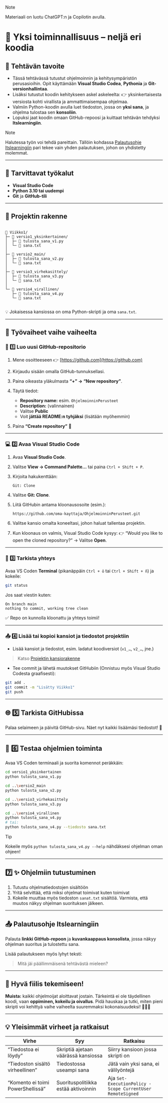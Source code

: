 > [!NOTE]
> Materiaali on luotu ChatGPT:n ja Copilotin avulla.

# 🐍 Yksi toiminnallisuus – neljä eri koodia

## 🎯 Tehtävän tavoite

* Tässä tehtävässä tutustut ohjelmoinnin ja kehitysympäristön perusasioihin.
Opit käyttämään **Visual Studio Codea**, **Pythonia** ja **Git-versionhallintaa**.
* Lisäksi tutustut koodin kehitykseen askel askeleelta: 👉 yksinkertaisesta versiosta kohti virallista ja ammattimaisempaa ohjelmaa. 
* Valmiin Python-koodin avulla luet tiedoston, jossa on **yksi sana**, ja ohjelma tulostaa sen **konsoliin**.
* Lopuksi jaat koodin omaan GitHub-repoosi ja kuittaat tehtävän tehdyksi **Itslearningiin**.

> [!NOTE]
> Halutessa työn voi tehdä pareittain. Tällöin kohdassa [Palautusohje Itslearningiin](#-palautusohje-itslearningiin) pari tekee vain yhden palautuksen, johon on yhdistetty molemmat.

---

## 🧰 Tarvittavat työkalut

* **Visual Studio Code**
* **Python 3.10 tai uudempi**
* **Git** ja **GitHub-tili**

---

## 📁 Projektin rakenne

```

📁 Viikko1/
├─ 📁 versio1_yksinkertainen/
│  ├─ 🐍 tulosta_sana_v1.py
│  └─ 📄 sana.txt
│
├─ 📁 versio2_main/
│  ├─ 🐍 tulosta_sana_v2.py
│  └─ 📄 sana.txt
│
├─ 📁 versio3_virhekasittely/
│  ├─ 🐍 tulosta_sana_v3.py
│  └─ 📄 sana.txt
│
└─ 📁 versio4_virallinen/
   ├─ 🐍 tulosta_sana_v4.py
   └─ 📄 sana.txt


```

💡 Jokaisessa kansiossa on oma Python-skripti ja oma `sana.txt`.

---

## 🧭 Työvaiheet vaihe vaiheelta

### 🧱 1️⃣ Luo uusi GitHub-repositorio

1. Mene osoitteeseen 👉 [https://github.com](https://github.com)
2. Kirjaudu sisään omalla GitHub-tunnuksellasi.
3. Paina oikeasta yläkulmasta **“+” → “New repository”**.
4. Täytä tiedot:

   * **Repository name:** esim. `OhjelmoinninPerusteet`
   * **Description:** (valinnainen)
   * Valitse **Public**
   * Voit **jättää README:n tyhjäksi** (lisätään myöhemmin)
5. Paina **“Create repository”** 🎉

---

### 💻 2️⃣ Avaa Visual Studio Code

1. Avaa **Visual Studio Code**.
2. Valitse **View → Command Palette...** tai paina `Ctrl + Shift + P`.
3. Kirjoita hakukenttään:

   ```
   Git: Clone
   ```
4. Valitse **Git: Clone**.
5. Liitä GitHubin antama kloonausosoite (esim.):

   ```
   https://github.com/oma-kayttaja/OhjelmoinninPerusteet.git
   ```
6. Valitse kansio omalta koneeltasi, johon haluat tallentaa projektin.
7. Kun kloonaus on valmis, Visual Studio Code kysyy:
   👉 “Would you like to open the cloned repository?”
   → Valitse **Open**.

---

### 🧩 3️⃣ Tarkista yhteys

Avaa VS Coden **Terminal** (pikanäppäin `Ctrl + ö` tai `Ctrl + Shift + ñ`) ja kokeile:

```bash
git status
```

Jos saat viestin kuten:

```
On branch main
nothing to commit, working tree clean
```

✅ Repo on kunnolla kloonattu ja yhteys toimii!

---

### 📤 4️⃣ Lisää tai kopioi kansiot ja tiedostot projektiin

* Lisää kansiot ja tiedostot, esim. ladatut koodiversiot (`v1_…`, `v2_…`, jne.)
> Katso [Projektin kansiorakenne](#-projektin-rakenne)
* Tee commit ja lähetä muutokset GitHubiin (Onnistuu myös Visual Studio Codesta graafisesti):

```bash
git add .
git commit -m "Lisätty Viikko1"
git push
```

---

## 🌐 5️⃣ Tarkista GitHubissa

Palaa selaimeen ja päivitä GitHub-sivu.
Näet nyt kaikki lisäämäsi tiedostot! 🎉

---

## 🐍 6️⃣ Testaa ohjelmien toiminta

Avaa VS Coden terminaali ja suorita komennot peräkkäin:

```bash
cd versio1_yksinkertainen
python tulosta_sana_v1.py
````

```bash
cd ..\versio2_main
python tulosta_sana_v2.py
```

```bash
cd ..\versio3_virhekasittely
python tulosta_sana_v3.py
```

```bash
cd ..\versio4_virallinen
python tulosta_sana_v4.py
# tai:
python tulosta_sana_v4.py --tiedosto sana.txt
```
> [!TIP]
> Kokeile myös `python tulosta_sana_v4.py --help` nähdäksesi ohjelman oman ohjeen!

---

## 7️⃣ ✨ Ohjelmiin tutustuminen

1. Tutustu ohjelmatiedostojen sisältöön
2. Yritä selvittää, että miksi ohjelmat toimivat kuten toimivat
3. Kokeile muuttaa myös tiedoston `sanat.txt` sisältöä. Varmista, että muutos näkyy ohjelman suorituksen jälkeen.

---

## 📤 Palautusohje Itslearningiin

Palauta **linkki GitHub-repoon** ja **kuvankaappaus konsolista**, jossa näkyy ohjelman suoritus ja tulostettu sana.

Lisää palautukseen myös lyhyt teksti:
> Mitä jäi päällimmäisenä tehtävästä mieleen?

---

## 💬 Hyvä fiilis tekemiseen!

**Muista:** kaikki ohjelmoijat aloittavat jostain.
Tärkeintä ei ole täydellinen koodi, vaan **oppiminen, kokeilu ja oivallus**.
Pidä hauskaa ja tutki, miten pieni skripti voi kehittyä vaihe vaiheelta suuremmaksi kokonaisuudeksi! 🚀💡😎

---

## 💡 Yleisimmät virheet ja ratkaisut

| Virhe | Syy | Ratkaisu |
|-------|-----|----------|
| “Tiedostoa ei löydy” | Skriptiä ajetaan väärässä kansiossa | Siirry kansioon jossa skripti on |
| “Tiedoston sisältö virheellinen” | Tiedostossa useampi sana | Jätä vain yksi sana, ei välilyöntejä |
| “Komento ei toimi PowerShellissä” | Suorituspolitiikka estää aktivoinnin | Aja `Set-ExecutionPolicy -Scope CurrentUser RemoteSigned` |